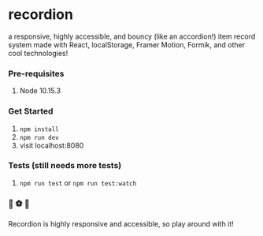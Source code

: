 # recordion
a responsive, highly accessible, and bouncy (like an accordion!) item record system made with React, localStorage, Framer Motion, Formik, and other cool technologies!

### Pre-requisites
1. Node 10.15.3

### Get Started
1. `npm install`
2. `npm run dev`
3. visit localhost:8080

### Tests (still needs more tests)
1. `npm run test` or `npm run test:watch`

### 🤾‍ ⚽️ 💯

Recordion is highly responsive and accessible, so play around with it!
